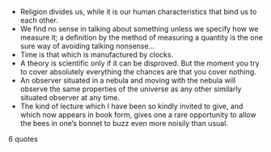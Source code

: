  - Religion divides us, while it is our human characteristics that bind us to each other.
 - We find no sense in talking about something unless we specify how we measure it; a definition by the method of measuring a quantity is the one sure way of avoiding talking nonsense...
 - Time is that which is manufactured by clocks.
 - A theory is scientific only if it can be disproved. But the moment you try to cover absolutely everything the chances are that you cover nothing.
 - An observer situated in a nebula and moving with the nebula will observe the same properties of the universe as any other similarly situated observer at any time.
 - The kind of lecture which I have been so kindly invited to give, and which now appears in book form, gives one a rare opportunity to allow the bees in one’s bonnet to buzz even more noisily than usual.

6 quotes